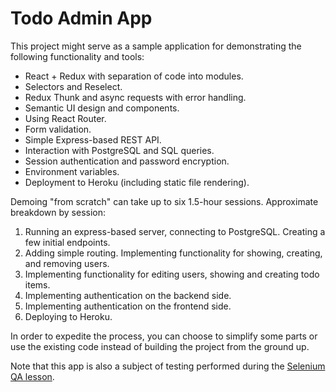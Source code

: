 # Todo Admin App

This project might serve as a sample application for demonstrating the following functionality and tools:

- React + Redux with separation of code into modules.
- Selectors and Reselect.
- Redux Thunk and async requests with error handling.
- Semantic UI design and components.
- Using React Router.
- Form validation.
- Simple Express-based REST API.
- Interaction with PostgreSQL and SQL queries.
- Session authentication and password encryption.
- Environment variables.
- Deployment to Heroku (including static file rendering).

Demoing "from scratch" can take up to six 1.5-hour sessions. Approximate breakdown by session:

1. Running an express-based server, connecting to PostgreSQL. Creating a few initial endpoints.
1. Adding simple routing. Implementing functionality for showing, creating, and removing users.
1. Implementing functionality for editing users, showing and creating todo items.
1. Implementing authentication on the backend side.
1. Implementing authentication on the frontend side.
1. Deploying to Heroku.

In order to expedite the process, you can choose to simplify some parts or use the existing code instead of building the project from the ground up.

Note that this app is also a subject of testing performed during the [Selenium QA lesson](https://github.com/mate-academy/fe-program/tree/master/qa/end-to-end/_instructions.md).
